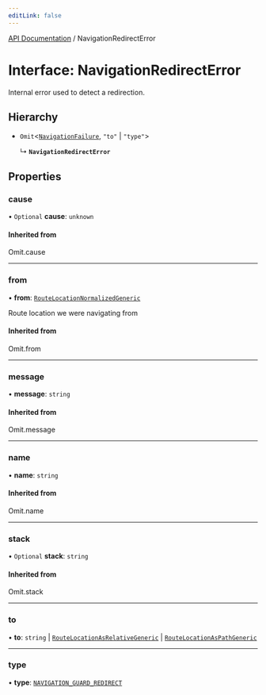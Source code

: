 ```yaml
---
editLink: false
---
```


[API Documentation](../index.md) / NavigationRedirectError

# Interface: NavigationRedirectError

Internal error used to detect a redirection.

## Hierarchy

- `Omit`\<[`NavigationFailure`](NavigationFailure.md), ``"to"`` \| ``"type"``\>

  ↳ **`NavigationRedirectError`**

## Properties

### cause

• `Optional` **cause**: `unknown`

#### Inherited from

Omit.cause

___

### from

• **from**: [`RouteLocationNormalizedGeneric`](RouteLocationNormalizedGeneric.md)

Route location we were navigating from

#### Inherited from

Omit.from

___

### message

• **message**: `string`

#### Inherited from

Omit.message

___

### name

• **name**: `string`

#### Inherited from

Omit.name

___

### stack

• `Optional` **stack**: `string`

#### Inherited from

Omit.stack

___

### to

• **to**: `string` \| [`RouteLocationAsRelativeGeneric`](RouteLocationAsRelativeGeneric.md) \| [`RouteLocationAsPathGeneric`](RouteLocationAsPathGeneric.md)

___

### type

• **type**: [`NAVIGATION_GUARD_REDIRECT`](../enums/ErrorTypes.md#NAVIGATION_GUARD_REDIRECT)
